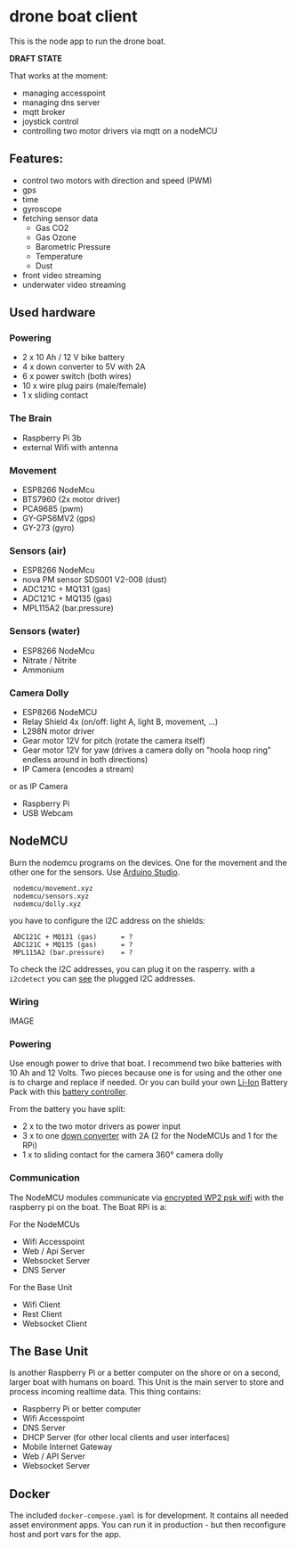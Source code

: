 # drone boat client
This is the node app to run the drone boat.

**DRAFT STATE**

That works at the moment:

- managing accesspoint
- managing dns server
- mqtt broker
- joystick control
- controlling two motor drivers via mqtt on a nodeMCU

## Features:

- control two motors with direction and speed (PWM)
- gps
- time
- gyroscope
- fetching sensor data
  - Gas CO2
  - Gas Ozone
  - Barometric Pressure
  - Temperature
  - Dust
- front video streaming
- underwater video streaming

## Used hardware
### Powering
- 2 x 10 Ah / 12 V bike battery
- 4 x down converter to 5V with 2A
- 6 x power switch (both wires)
- 10 x wire plug pairs (male/female)
- 1 x sliding contact

### The Brain
- Raspberry Pi 3b
- external Wifi with antenna

### Movement
- ESP8266 NodeMcu
- BTS7960 (2x motor driver)
- PCA9685 (pwm)
- GY-GPS6MV2 (gps)
- GY-273 (gyro)

### Sensors (air)
- ESP8266 NodeMcu
- nova PM sensor SDS001 V2-008 (dust)
- ADC121C + MQ131 (gas)
- ADC121C + MQ135 (gas)
- MPL115A2 (bar.pressure)

### Sensors (water)
- ESP8266 NodeMcu
- Nitrate / Nitrite 
- Ammonium

### Camera Dolly
- ESP8266 NodeMCU
- Relay Shield 4x (on/off: light A, light B, movement, ...)
- L298N motor driver
- Gear motor 12V for pitch (rotate the camera itself)
- Gear motor 12V for yaw (drives a camera dolly on "hoola hoop ring" endless around in both directions)
- IP Camera (encodes a stream)

or as IP Camera

- Raspberry Pi
- USB Webcam


## NodeMCU
Burn the nodemcu programs on the devices. One for the movement and the other one for the sensors.
Use [Arduino Studio](https://www.arduino.cc/en/main/software).
```
 nodemcu/movement.xyz
 nodemcu/sensors.xyz
 nodemcu/dolly.xyz
```
you have to configure the I2C address on the shields:
```
 ADC121C + MQ131 (gas)      = ? 
 ADC121C + MQ135 (gas)      = ? 
 MPL115A2 (bar.pressure)    = ? 
```
To check the I2C addresses, you can plug it on the rasperry.
with a `i2cdetect` you can [see](https://learn.sparkfun.com/tutorials/raspberry-pi-spi-and-i2c-tutorial/all#i2c-on-pi) the plugged I2C addresses.

### Wiring

IMAGE

### Powering
Use enough power to drive that boat. I recommend two bike batteries with 10 Ah and 12 Volts.
Two pieces because one is for using and the other one is to charge and replace if needed.
Or you can build your own [Li-Ion]() Battery Pack with this [battery controller]().
 
From the battery you have split:
- 2 x to the two motor drivers as power input
- 3 x to one [down converter]() with 2A (2 for the NodeMCUs and 1 for the RPi)
- 1 x to sliding contact for the camera 360° camera dolly

### Communication
The NodeMCU modules communicate via [encrypted WP2 psk wifi](https://en.wikipedia.org/wiki/Hostapd) with the raspberry pi on the boat.
The Boat RPi is a:

For the NodeMCUs
- Wifi Accesspoint
- Web / Api Server
- Websocket Server
- DNS Server

For the Base Unit
- Wifi Client
- Rest Client
- Websocket Client

## The Base Unit
Is another Raspberry Pi or a better computer on the shore or on a second, larger boat with humans on board.
This Unit is the main server to store and process incoming realtime data. This thing contains:

- Raspberry Pi or better computer
- Wifi Accesspoint
- DNS Server
- DHCP Server (for other local clients and user interfaces)
- Mobile Internet Gateway
- Web / API Server
- Websocket Server

## Docker
The included `docker-compose.yaml` is for development. It contains all needed asset environment apps.
You can run it in production - but then reconfigure host and port vars for the app.

